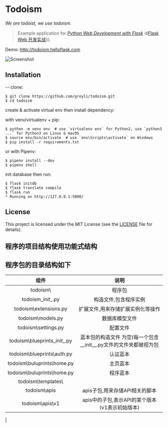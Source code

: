 # Todoism

*We are todoist, we use todoism.*

> Example application for *[Python Web Development with Flask](http://helloflask.com/en/book)* (《[Flask Web 开发实战](http://helloflask.com/book)》).

Demo: http://todoism.helloflask.com

![Screenshot](http://helloflask.com/screenshots/todoism.png)

## Installation  
--
clone:
```
$ git clone https://github.com/greyli/todoism.git
$ cd todoism
```
create & activate virtual env then install dependency:

with venv/virtualenv + pip:
```
$ python -m venv env  # use `virtualenv env` for Python2, use `python3 ...` for Python3 on Linux & macOS
$ source env/bin/activate  # use `env\Scripts\activate` on Windows
$ pip install -r requirements.txt
```
or with Pipenv:
```
$ pipenv install --dev
$ pipenv shell
```
init database then run:
```
$ flask initdb
$ flask translate compile
$ flask run
* Running on http://127.0.0.1:5000/
```

## License

This project is licensed under the MIT License (see the
[LICENSE](LICENSE) file for details).



## 程序的项目结构使用功能式结构
## 程序包的目录结构如下

| 组件 | 说明 |  
| :----: | :----: |  
| todoism\ | 程序包 |  
| todoism\__init__.py | 构造文件,包含程序实例 |  
| todoism\extensions.py | 扩展文件,用来存储扩展实例化等操作 |  
| todoism\models.py | 数据库模型文件 |  
| todoism\settings.py | 配置文件 |  
| todoism\blueprints\__init__.py | 蓝本包的构造文件 为空(每一个包含__init__.py文件的文件夹都被视为包 |  
| todoism\blueprints\auth.py | 认证蓝本 |  
| todoism\buluprints\home.py | 主页蓝本 |  
| todoism\buluprints\home.py | 程序蓝本 |  
| todoism\templates\
| todoism\apis  | apis子包,用来存储API相关的脚本 |  
| todoism\apis\v1 | apis中的子包,表示API的某个版本(v1表示初始版本) |  
| 
